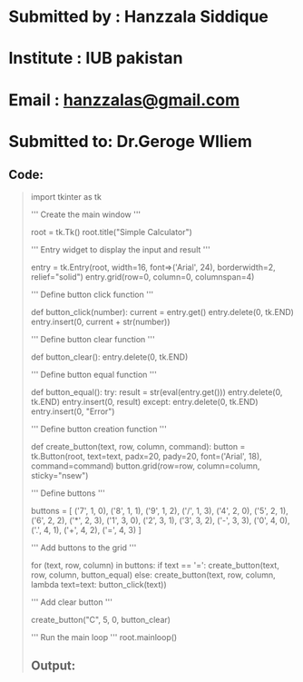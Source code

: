 # Submitted by : Hanzzala Siddique 
# Institute : IUB pakistan
# Email : hanzzalas@gmail.com
# Submitted to: Dr.Geroge Wlliem

## Code:
>import tkinter as tk
>
>'''
>Create the main window
> '''
> 
>root = tk.Tk()
>root.title("Simple Calculator")
>
>''' Entry widget to display the input and result
>'''
>
>entry = tk.Entry(root, width=16, font=>('Arial', 24), borderwidth=2, relief="solid")
entry.grid(row=0, column=0, columnspan=4)
>
>'''
>Define button click function
>'''
>
>def button_click(number):
    current = entry.get()
    entry.delete(0, tk.END)
    entry.insert(0, current + str(number))
>
>'''
 Define button clear function
 '''
>
>def button_clear():
    entry.delete(0, tk.END)
>
>'''
Define button equal function
'''
>
>def button_equal():
    try:
        result = str(eval(entry.get()))
        entry.delete(0, tk.END)
        entry.insert(0, result)
    except:
        entry.delete(0, tk.END)
        entry.insert(0, "Error")
>
>'''
 Define button creation function
 '''
>
>def create_button(text, row, column, command):
    button = tk.Button(root, text=text, padx=20, pady=20, font=('Arial', 18), command=command)
    button.grid(row=row, column=column, sticky="nsew")
>
>'''
 Define buttons
 '''
>
>buttons = [
    ('7', 1, 0), ('8', 1, 1), ('9', 1, 2), ('/', 1, 3),
    ('4', 2, 0), ('5', 2, 1), ('6', 2, 2), ('*', 2, 3),
    ('1', 3, 0), ('2', 3, 1), ('3', 3, 2), ('-', 3, 3),
    ('0', 4, 0), ('.', 4, 1), ('+', 4, 2), ('=', 4, 3)
]
>
>'''
 Add buttons to the grid
 '''
>
>for (text, row, column) in buttons:
    if text == '=':
        create_button(text, row, column, button_equal)
    else:
        create_button(text, row, column, lambda text=text: button_click(text))
>
>'''
 Add clear button
 '''
>
>create_button("C", 5, 0, button_clear)
>
>'''
Run the main loop
'''
>root.mainloop()
>
>## Output: